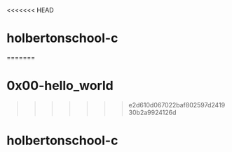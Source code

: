 <<<<<<< HEAD
# holbertonschool-c
=======
# 0x00-hello_world
>>>>>>> e2d610d067022baf802597d241930b2a9924126d
# holbertonschool-c
